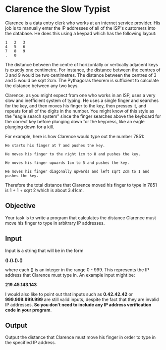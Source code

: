 # Clarence the Slow Typist

Clarence is a data entry clerk who works at an internet service provider. His job is to manually enter the IP addresses of all of the ISP's customers into the database. He does this using a keypad which has the following layout:

```text
1	2	3
4	5	6
7	8	9
.	0	
```
The distance between the centre of horizontally or vertically adjacent keys is exactly one centimetre. For instance, the distance between the centres of 3 and 9 would be two centimetres. The distance between the centres of 3 and 5 would be sqrt 2cm. The Pythagoras theorem is sufficient to calculate the distance between any two keys.

Clarence, as you might expect from one who works in an ISP, uses a very slow and inefficient system of typing. He uses a single finger and searches for the key, and then moves his finger to the key, then presses it, and repeats for all of the digits in the number. You might know of this style as the "eagle search system" since the finger searches above the keyboard for the correct key before plunging down for the keypress, like an eagle plunging down for a kill.

For example, here is how Clarence would type out the number 7851:

    He starts his finger at 7 and pushes the key.

    He moves his finger to the right 1cm to 8 and pushes the key.

    He moves his finger upwards 1cm to 5 and pushes the key.

    He moves his finger diagonally upwards and left sqrt 2cm to 1 and pushes the key.

Therefore the total distance that Clarence moved his finger to type in 7851 is 1 + 1 + sqrt 2 which is about 3.41cm.

## Objective

Your task is to write a program that calculates the distance Clarence must move his finger to type in arbitrary IP addresses.

## Input

Input is a string that will be in the form

**().().().()**

where each () is an integer in the range 0 - 999. This represents the IP address that Clarence must type in. An example input might be:

**219.45.143.143**

I would also like to point out that inputs such as **0.42.42.42** or **999.999.999.999** are still valid inputs, despite the fact that they are invalid IP addresses. **So you don't need to include any IP address verification code in your program**.

## Output

Output the distance that Clarence must move his finger in order to type in the specified IP address.

